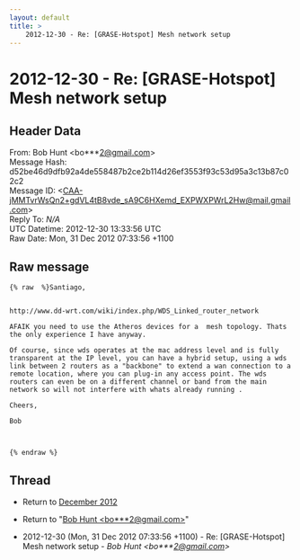 ```yaml
---
layout: default
title: >
    2012-12-30 - Re: [GRASE-Hotspot] Mesh network setup
---
```


# 2012-12-30 - Re: [GRASE-Hotspot] Mesh network setup

## Header Data

From: Bob Hunt \<bo***2@gmail.com\><br>
Message Hash: d52be46d9dfb92a4de558487b2ce2b114d26ef3553f93c53d95a3c13b87c02c2<br>
Message ID: \<CAA-jMMTvrWsQn2+gdVL4tB8vde_sA9C6HXemd_EXPWXPWrL2Hw@mail.gmail.com\><br>
Reply To: _N/A_<br>
UTC Datetime: 2012-12-30 13:33:56 UTC<br>
Raw Date: Mon, 31 Dec 2012 07:33:56 +1100<br>

## Raw message

```
{% raw  %}Santiago,


http://www.dd-wrt.com/wiki/index.php/WDS_Linked_router_network

AFAIK you need to use the Atheros devices for a  mesh topology. Thats
the only experience I have anyway.

Of course, since wds operates at the mac address level and is fully
transparent at the IP level, you can have a hybrid setup, using a wds
link between 2 routers as a "backbone" to extend a wan connection to a
remote location, where you can plug-in any access point. The wds
routers can even be on a different channel or band from the main
network so will not interfere with whats already running .

Cheers,

Bob



{% endraw %}
```

## Thread

+ Return to [December 2012](/archive/2012/12)

+ Return to "[Bob Hunt <bo***2<span>@</span>gmail.com>](/authors/bo___2_at_gmail_com)"

+ 2012-12-30 (Mon, 31 Dec 2012 07:33:56 +1100) - Re: [GRASE-Hotspot] Mesh network setup - _Bob Hunt \<bo***2@gmail.com\>_

